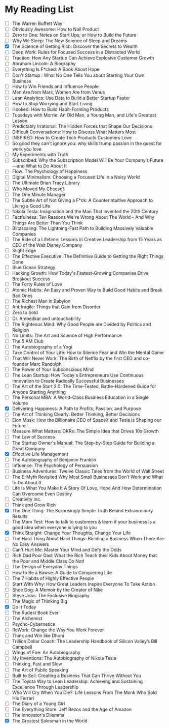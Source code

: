 # My Reading List

- [ ] The Warren Buffett Way
- [ ] Obviously Awesome: How to Nail Product
- [ ] Zero to One: Notes on Start Ups, or How to Build the Future
- [ ] Why We Sleep: The New Science of Sleep and Dreams
- [x] The Science of Getting Rich: Discover the Secrets to Wealth
- [ ] Deep Work: Rules for Focused Success in a Distracted World
- [ ] Traction: How Any Startup Can Achieve Explosive Customer Growth
- [ ] Abraham Lincoln: A Biography
- [ ] Everything Is F*cked: A Book About Hope
- [ ] Don't Startup : What No One Tells You about Starting Your Own Business
- [ ] How to Win Friends and Influence People
- [ ] Men Are from Mars, Women Are from Venus
- [ ] Lean Analytics: Use Data to Build a Better Startup Faster
- [ ] How to Stop Worrying and Start Living
- [ ] Hooked: How to Build Habit-Forming Products
- [ ] Tuesdays with Morrie: An Old Man, a Young Man, and Life's Greatest Lesson
- [ ] Predictably Irrational: The Hidden Forces that Shape Our Decisions
- [ ] Difficult Conversations: How to Discuss What Matters Most
- [ ] INSPIRED: How to Create Tech Products Customers Love
- [ ] So good they can't ignore you: why skills trump passion in the quest for work you love
- [ ] My Experiments with Truth
- [ ] Subscribed: Why the Subscription Model Will Be Your Company’s Future—and What to Do About It
- [ ] Flow: The Psychology of Happiness
- [ ] Digital Minimalism: Choosing a Focused Life in a Noisy World
- [ ] The Ultimate Brian Tracy Library
- [ ] Who Moved My Cheese?
- [ ] The One Minute Manager
- [ ] The Subtle Art of Not Giving a F*ck: A Counterintuitive Approach to Living a Good Life
- [ ] Nikola Tesla: Imagination and the Man That Invented the 20th Century
- [ ] Factfulness: Ten Reasons We're Wrong About The World - And Why Things Are Better Than You Think
- [ ] Blitzscaling: The Lightning-Fast Path to Building Massively Valuable Companies
- [ ] The Ride of a Lifetime: Lessons in Creative Leadership from 15 Years as CEO of the Walt Disney Company
- [ ] Slight Edge
- [ ] The Effective Executive: The Definitive Guide to Getting the Right Things Done
- [ ] Blue Ocean Strategy
- [ ] Hacking Growth: How Today's Fastest-Growing Companies Drive Breakout Success
- [ ] The Forty Rules of Love
- [ ] Atomic Habits: An Easy and Proven Way to Build Good Habits and Break Bad Ones
- [ ] The Richest Man in Babylon
- [ ] Antifragile: Things that Gain from Disorder
- [ ] Zero to Sold
- [ ] Dr. Ambedkar and untouchability
- [ ] The Righteous Mind: Why Good People are Divided by Politics and Religion
- [ ] No Limits: The Art and Science of High Performance
- [ ] The 5 AM Club
- [ ] The Autobiography of a Yogi
- [ ] Take Control of Your Life: How to Silence Fear and Win the Mental Game
- [ ] That Will Never Work: The Birth of Netflix by the first CEO and co-founder Marc Randolph
- [ ] The Power of Your Subconscious Mind
- [ ] The Lean Startup: How Today's Entrepreneurs Use Continuous Innovation to Create Radically Successful Businesses
- [ ] The Art of the Start 2.0: The Time-Tested, Battle-Hardened Guide for Anyone Starting Anything
- [ ] The Personal MBA: A World-Class Business Education in a Single Volume
- [x] Delivering Happiness: A Path to Profits, Passion, and Purpose
- [ ] The Art of Thinking Clearly: Better Thinking, Better Decisions
- [ ] Elon Musk: How the Billionaire CEO of SpaceX and Tesla is Shaping our Future
- [ ] Measure What Matters: OKRs: The Simple Idea that Drives 10x Growth
- [ ] The Law of Success
- [ ] The Startup Owner's Manual: The Step-by-Step Guide for Building a Great Company
- [X] Effective Life Management
- [ ] The Autobiography of Benjamin Franklin
- [ ] Influence: The Psychology of Persuasion
- [ ] Business Adventures: Twelve Classic Tales from the World of Wall Street
- [ ] The E-Myth Revisited Why Most Small Businesses Don’t Work and What to Do About It
- [ ] Life Is What You Make It A Story Of Love, Hope And How Determination Can Overcome Even Destiny
- [ ] Creativity Inc.
- [ ] Think and Grow Rich
- [X] The One Thing: The Surprisingly Simple Truth Behind Extraordinary Results
- [ ] The Mom Test: How to talk to customers & learn if your business is a good idea when everyone is lying to you
- [X] Think Straight: Change Your Thoughts, Change Your Life
- [ ] The Hard Thing About Hard Things: Building a Business When There Are No Easy Answers
- [ ] Can't Hurt Me: Master Your Mind and Defy the Odds
- [ ] Rich Dad Poor Dad: What the Rich Teach their Kids About Money that the Poor and Middle Class Do Not!
- [ ] The Design of Everyday Things
- [ ] How to Be a Bawse: A Guide to Conquering Life
- [ ] The 7 Habits of Highly Effective People
- [ ] Start With Why: How Great Leaders Inspire Everyone To Take Action
- [ ] Shoe Dog: A Memoir by the Creator of Nike
- [ ] Steve Jobs: The Exclusive Biography
- [ ] The Magic of Thinking Big
- [x] Do It Today
- [ ] The Rudest Book Ever
- [ ] The Alchemist
- [ ] Psycho-Cybernetics
- [ ] ReWork: Change the Way You Work Forever
- [ ] Think and Win like Dhoni
- [ ] Trillion Dollar Coach: The Leadership Handbook of Silicon Valley’s Bill Campbell
- [ ] Wings of Fire: An Autobiography
- [ ] My Inventions: The Autobiography of Nikola Tesla
- [ ] Thinking, Fast and Slow
- [ ] The Art of Public Speaking
- [ ] Built to Sell: Creating a Business That Can Thrive Without You
- [ ] The Toyota Way to Lean Leadership: Achieving and Sustaining Excellence Through Leadership
- [ ] Who Will Cry When You Die?: Life Lessons From The Monk Who Sold His Ferrari
- [ ] The Diary of a Young Girl
- [ ] The Everything Store: Jeff Bezos and the Age of Amazon
- [ ] The Innovator's Dilemma
- [x] The Greatest Salesman in the World

